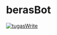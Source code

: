 # berasBot


[![tugasWrite](https://github.com/Nr5D/berasBot/actions/workflows/tugas.yml/badge.svg)](https://github.com/Nr5D/berasBot/actions/workflows/tugas.yml)
